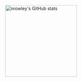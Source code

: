 <div style="display: flex;"> 
  <img src="https://github-readme-stats.vercel.app/api?username=nrowley&show_icons=true&hide=&count_private=true&title_color=0891b2&text_color=e4e4e7&icon_color=0891b2&bg_color=3f3f46&hide_border=true&show_icons=true" alt="nrowley's GitHub stats" height="229" />
</div>
